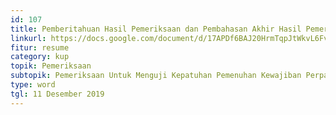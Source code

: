 ```yaml
---
id: 107
title: Pemberitahuan Hasil Pemeriksaan dan Pembahasan Akhir Hasil Pemeriksaan
linkurl: https://docs.google.com/document/d/17APDf6BAJ20HrmTqpJtWkvL6FvciFjB1TlgOdUU2HW4/edit?usp=drivesdk
fitur: resume
category: kup
topik: Pemeriksaan
subtopik: Pemeriksaan Untuk Menguji Kepatuhan Pemenuhan Kewajiban Perpajakan (Sejak 1 Februari 2013)
type: word
tgl: 11 Desember 2019
---
```


